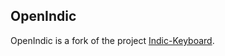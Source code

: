 ## OpenIndic

OpenIndic is a fork of the project [Indic-Keyboard](https://gitlab.com/indicproject/indic-keyboard).